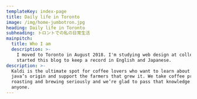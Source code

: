 ```yaml
---
templateKey: index-page
title: Daily life in Toronto
image: /img/home-jumbotron.jpg
heading: Daily life in Toronto
subheading: トロントでの私の日常生活
mainpitch:
  title: Who I am
  description: >-
    I moved to Toronto in August 2018. I'm studying web design at college. I
    started this blog to keep a record in English and Japanese.
description: >-
  Kaldi is the ultimate spot for coffee lovers who want to learn about their
  java’s origin and support the farmers that grew it. We take coffee production,
  roasting and brewing seriously and we’re glad to pass that knowledge to
  anyone.
---
```


